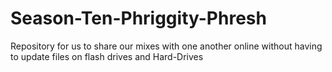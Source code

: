 # Season-Ten-Phriggity-Phresh
Repository for us to share our mixes with one another online without having to update files on flash drives and Hard-Drives
